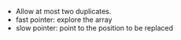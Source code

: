 -   Allow at most two duplicates.
-   fast pointer: explore the array
-   slow pointer: point to the position to be replaced
